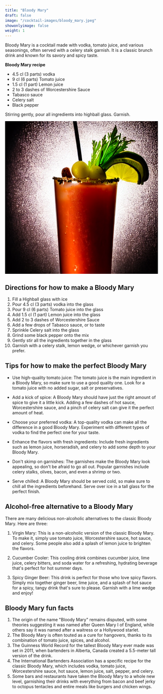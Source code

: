 ```yaml
---
title: "Bloody Mary"
draft: false
image: "/cocktail-images/bloody_mary.jpeg"
showonlyimage: false
weight: 1
---
```


Bloody Mary is a cocktail made with vodka, tomato juice, and various seasonings, often served with a celery stalk garnish. It is a classic brunch drink and known for its savory and spicy taste.

<!--more-->

**Bloody Mary recipe**

- 4.5 cl (3 parts) vodka
- 9 cl (6 parts) Tomato juice
- 1.5 cl (1 part) Lemon juice
- 2 to 3 dashes of Worcestershire Sauce
- Tabasco sauce
- Celery salt
- Black pepper


Stirring gently, pour all ingredients into highball glass. Garnish.

![](/cocktail-images/bloody_mary.jpeg)


## Directions for how to make a Bloody Mary

1. Fill a Highball glass with ice
2. Pour 4.5 cl (3 parts) vodka into the glass
3. Pour 9 cl (6 parts) Tomato juice into the glass
4. Add 1.5 cl (1 part) Lemon juice into the glass
5. Add 2 to 3 dashes of Worcestershire Sauce
6. Add a few drops of Tabasco sauce, or to taste
7. Sprinkle Celery salt into the glass
8. Grind some black pepper onto the mix
9. Gently stir all the ingredients together in the glass
10. Garnish with a celery stalk, lemon wedge, or whichever garnish you prefer.

## Tips for how to make the perfect Bloody Mary

- Use high-quality tomato juice: The tomato juice is the main ingredient in a Bloody Mary, so make sure to use a good quality one. Look for a tomato juice with no added sugar, salt or preservatives. 

- Add a kick of spice: A Bloody Mary should have just the right amount of spice to give it a little kick. Adding a few dashes of hot sauce, Worcestershire sauce, and a pinch of celery salt can give it the perfect amount of heat. 

- Choose your preferred vodka: A top-quality vodka can make all the difference in a good Bloody Mary. Experiment with different types of vodka to find the perfect one for your taste. 

- Enhance the flavors with fresh ingredients: Include fresh ingredients such as lemon juice, horseradish, and celery to add some depth to your Bloody Mary. 

- Don't skimp on garnishes: The garnishes make the Bloody Mary look appealing, so don't be afraid to go all out. Popular garnishes include celery stalks, olives, bacon, and even a shrimp or two. 

- Serve chilled: A Bloody Mary should be served cold, so make sure to chill all the ingredients beforehand. Serve over ice in a tall glass for the perfect finish.

## Alcohol-free alternative to a Bloody Mary

There are many delicious non-alcoholic alternatives to the classic Bloody Mary. Here are three:

1. Virgin Mary: This is a non-alcoholic version of the classic Bloody Mary. To make it, simply use tomato juice, Worcestershire sauce, hot sauce, and celery. Some people also add a splash of lemon juice to brighten the flavors.

2. Cucumber Cooler: This cooling drink combines cucumber juice, lime juice, celery bitters, and soda water for a refreshing, hydrating beverage that's perfect for hot summer days.

3. Spicy Ginger Beer: This drink is perfect for those who love spicy flavors. Simply mix together ginger beer, lime juice, and a splash of hot sauce for a spicy, tangy drink that's sure to please. Garnish with a lime wedge and enjoy!

## Bloody Mary fun facts

1. The origin of the name "Bloody Mary" remains disputed, with some theories suggesting it was named after Queen Mary I of England, while others say it was named after a waitress or a Hollywood starlet.
2. The Bloody Mary is often touted as a cure for hangovers, thanks to its combination of tomato juice, spices, and alcohol.
3. The Guinness World Record for the tallest Bloody Mary ever made was set in 2011, when bartenders in Alberta, Canada created a 5.5-meter tall version of the drink.
4. The International Bartenders Association has a specific recipe for the classic Bloody Mary, which includes vodka, tomato juice, Worcestershire sauce, hot sauce, lemon juice, salt, pepper, and celery.
5. Some bars and restaurants have taken the Bloody Mary to a whole new level, garnishing their drinks with everything from bacon and beef jerky to octopus tentacles and entire meals like burgers and chicken wings.
